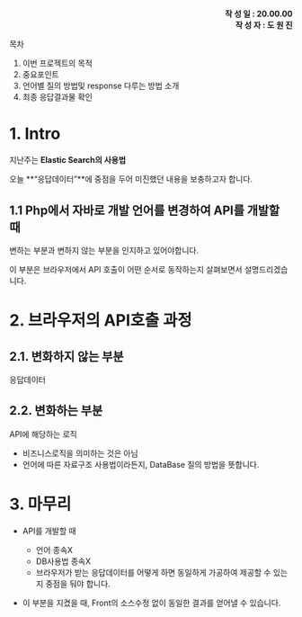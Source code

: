# 

<div style="text-align: right"><b>작 성 일 : 20.00.00</b></div>
<div style="text-align: right"><b>작 성 자 : 도 원 진</b></div>

목차

1. 이번 프로젝트의 목적
2. 중요포인트
3. 언어별 질의 방법및 response 다루는 방법 소개
4. 최종 응답결과물 확인



# 1. Intro

지난주는 **Elastic Search의 사용법** 

오늘 **“응답데이터”**에 중점을 두어 미진했던 내용을 보충하고자 합니다.

## 1.1 Php에서 자바로 개발 언어를 변경하여 API를 개발할 때

변하는 부분과 변하지 않는 부분을 인지하고 있어야합니다.

이 부분은 브라우저에서 API 호출이 어떤 순서로 동작하는지 살펴보면서 설명드리겠습니다.

# 2. 브라우저의 API호출 과정

## 2.1. 변화하지 않는 부분

응답데이터

## 2.2. 변화하는 부분

API에 해당하는 로직

- 비즈니스로직을 의미하는 것은 아님
- 언어에 따른 자료구조 사용법이라든지, DataBase 질의 방법을 뜻합니다.

# 3. 마무리

- API를 개발할 때 

  -  언어 종속X 
  -  DB사용법 종속X
  -  브라우저가 받는 응답데이터를 어떻게 하면 동일하게 가공하여 제공할 수 있는지 중점을 둬야 합니다.

  

- 이 부분을 지켰을 때, Front의 소스수정 없이 동일한 결과를 얻어낼 수 있습니다.

